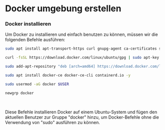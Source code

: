 # Docker umgebung erstellen

### Docker installieren

Um Docker zu installieren und einfach benutzen zu können, müssen wir die folgenden Befehle ausführen:

```bash
sudo apt install apt-transport-https curl gnupg-agent ca-certificates software-properties-common -y
```

```bash
curl -fsSL https://download.docker.com/linux/ubuntu/gpg | sudo apt-key add -
```

```bash
sudo add-apt-repository "deb [arch=amd64] https://download.docker.com/linux/ubuntu focal stable"
```

```bash
sudo apt install docker-ce docker-ce-cli containerd.io -y
```

```bash
sudo usermod -aG docker $USER
```

```bash
newgrp docker
```
<br>

Diese Befehle installieren Docker auf einem Ubuntu-System und fügen den aktuellen Benutzer zur Gruppe "docker" hinzu, um Docker-Befehle ohne die Verwendung von "sudo" ausführen zu können.

